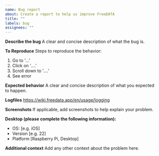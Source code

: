 ```yaml
---
name: Bug report
about: Create a report to help us improve FreeDATA
title: ""
labels: bug
assignees: ""
---
```


**Describe the bug**
A clear and concise description of what the bug is.

**To Reproduce**
Steps to reproduce the behavior:

1. Go to '...'
2. Click on '....'
3. Scroll down to '....'
4. See error

**Expected behavior**
A clear and concise description of what you expected to happen.

**Logfiles**
https://wiki.freedata.app/en/usage/logging

**Screenshots**
If applicable, add screenshots to help explain your problem.

**Desktop (please complete the following information):**

- OS: [e.g. iOS]
- Version [e.g. 22]
- Platform [Raspberry Pi, Desktop]

**Additional context**
Add any other context about the problem here.

